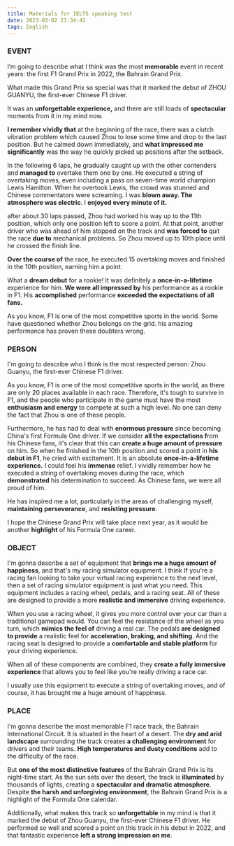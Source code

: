 ```yaml
---
title: Materials for IELTS speaking test
date: 2023-03-02 21:34:41
tags: English
---
```



### EVENT

<!-- more -->

I’m going to describe what I think was the most **memorable** event in recent years: the first F1 Grand Prix in 2022, the Bahrain Grand Prix.

What made this Grand Prix so special was that it marked the debut of ZHOU GUANYU, the first-ever Chinese F1 driver.

It was an **unforgettable experience,** and there are still loads of **spectacular** moments from it in my mind now.

**I remember vividly that** at the beginning of the race, there was a clutch vibration problem which caused Zhou to lose some time and drop to the last position. But he calmed down immediately, and **what impressed me significantly** was the way he quickly picked up positions after the setback.

In the following 6 laps, he gradually caught up with the other contenders and **managed to** overtake them one by one. He executed a string of overtaking moves, even including a pass on seven-time world champion Lewis Hamilton. When he overtook Lewis, the crowd was stunned and Chinese commentators were screaming. I was **blown away. The atmosphere was electric**. I **enjoyed every minute of it.**

after about 30 laps passed, Zhou had worked his way up to the 11th position, which only one position left to score a point. At that point, another driver who was ahead of him stopped on the track and **was forced to** quit the race **due to** mechanical problems. So Zhou moved up to 10th place until he crossed the finish line.

**Over the course of** the race, he executed 15 overtaking moves and finished in the 10th position, earning him a point.

What a **dream debut** for a rookie! It was definitely a **once-in-a-lifetime** experience for him. **We were all impressed by** his performance as a rookie in F1. His **accomplished** performance **exceeded the expectations of all fans.**

As you know, F1 is one of the most competitive sports in the world. Some have questioned whether Zhou belongs on the grid. his amazing performance has proven these doubters wrong.

### PERSON

I'm going to describe who I think is the most respected person: Zhou Guanyu, the first-ever Chinese F1 driver.

As you know, F1 is one of the most competitive sports in the world, as there are only 20 places available in each race. Therefore, it's tough to survive in F1, and the people who participate in the game must have the most **enthusiasm and energy** to compete at such a high level. No one can deny the fact that Zhou is one of these people.

Furthermore, he has had to deal with **enormous pressure** since becoming China's first Formula One driver. If we consider **all the expectations f**rom his Chinese fans, it's clear that this can **create a huge amount of pressure** on him. So when he finished in the 10th position and scored a point in **his debut in F1**, he cried with excitement. It is an absolute **once-in-a-lifetime experience.** I could feel his **immense** relief. I vividly remember how he executed a string of overtaking moves during the race, which **demonstrated** his determination to succeed. As Chinese fans, we were all proud of him.

He has inspired me a lot, particularly in the areas of challenging myself, **maintaining** **perseverance**, and **resisting pressure**.

I hope the Chinese Grand Prix will take place next year, as it would be another **highlight** of his Formula One career.

### OBJECT

I'm gonna describe a set of equipment that **brings me a huge amount of happiness**, and that's my racing simulator equipment. I think If you're a racing fan looking to take your virtual racing experience to the next level, then a set of racing simulator equipment is just what you need. This equipment includes a racing wheel, pedals, and a racing seat. All of these are designed to provide a more **realistic and immersive** driving experience.

When you use a racing wheel, it gives you more control over your car than a traditional gamepad would. You can feel the resistance of the wheel as you turn, which **mimics the feel of** driving a real car. The pedals **are designed to provide** a realistic feel for **acceleration, braking, and shifting**. And the racing seat is designed to provide a **comfortable and stable platform** for your driving experience.

When all of these components are combined, they **create a fully immersive experience** that allows you to feel like you're really driving a race car.

I usually use this equipment to execute a string of overtaking moves, and of course, it has brought me a huge amount of happiness.

### PLACE

I'm gonna describe the most memorable F1 race track, the Bahrain International Circuit. It is situated in the heart of a desert. The **dry and arid landscape** surrounding the track creates **a challenging environment** for drivers and their teams. **High temperatures and dusty conditions** add to the difficulty of the race.

But **one of the most distinctive features** of the Bahrain Grand Prix is its night-time start. As the sun sets over the desert, the track is **illuminated** by thousands of lights, creating a **spectacular and dramatic atmosphere**. Despite **the harsh and unforgiving environment**, the Bahrain Grand Prix is a highlight of the Formula One calendar.

Additionally, what makes this track so **unforgettable** in my mind is that it marked the debut of Zhou Guanyu, the first-ever Chinese F1 driver. He performed so well and scored a point on this track in his debut in 2022, and that fantastic experience **left a strong impression on me**.